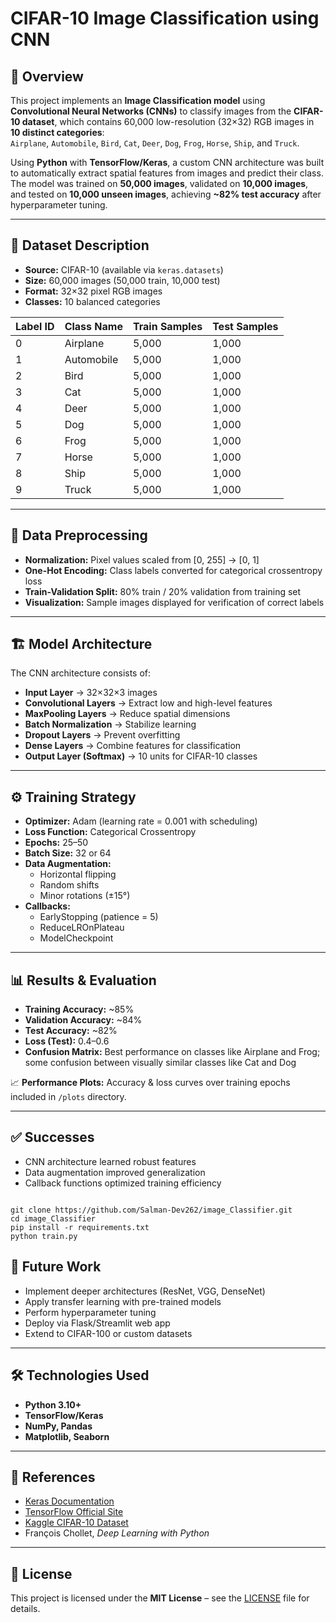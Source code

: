 # CIFAR-10 Image Classification using CNN  

## 📌 Overview  
This project implements an **Image Classification model** using **Convolutional Neural Networks (CNNs)** to classify images from the **CIFAR-10 dataset**, which contains 60,000 low-resolution (32×32) RGB images in **10 distinct categories**:  
`Airplane`, `Automobile`, `Bird`, `Cat`, `Deer`, `Dog`, `Frog`, `Horse`, `Ship`, and `Truck`.  

Using **Python** with **TensorFlow/Keras**, a custom CNN architecture was built to automatically extract spatial features from images and predict their class. The model was trained on **50,000 images**, validated on **10,000 images**, and tested on **10,000 unseen images**, achieving **~82% test accuracy** after hyperparameter tuning.  

---

## 📂 Dataset Description  
- **Source:** CIFAR-10 (available via `keras.datasets`)  
- **Size:** 60,000 images (50,000 train, 10,000 test)  
- **Format:** 32×32 pixel RGB images  
- **Classes:** 10 balanced categories  

| Label ID | Class Name  | Train Samples | Test Samples |
|----------|-------------|---------------|--------------|
| 0        | Airplane    | 5,000         | 1,000        |
| 1        | Automobile  | 5,000         | 1,000        |
| 2        | Bird        | 5,000         | 1,000        |
| 3        | Cat         | 5,000         | 1,000        |
| 4        | Deer        | 5,000         | 1,000        |
| 5        | Dog         | 5,000         | 1,000        |
| 6        | Frog        | 5,000         | 1,000        |
| 7        | Horse       | 5,000         | 1,000        |
| 8        | Ship        | 5,000         | 1,000        |
| 9        | Truck       | 5,000         | 1,000        |

---

## 🔄 Data Preprocessing  
- **Normalization:** Pixel values scaled from [0, 255] → [0, 1]  
- **One-Hot Encoding:** Class labels converted for categorical crossentropy loss  
- **Train-Validation Split:** 80% train / 20% validation from training set  
- **Visualization:** Sample images displayed for verification of correct labels  

---

## 🏗 Model Architecture  
The CNN architecture consists of:  
- **Input Layer** → 32×32×3 images  
- **Convolutional Layers** → Extract low and high-level features  
- **MaxPooling Layers** → Reduce spatial dimensions  
- **Batch Normalization** → Stabilize learning  
- **Dropout Layers** → Prevent overfitting  
- **Dense Layers** → Combine features for classification  
- **Output Layer (Softmax)** → 10 units for CIFAR-10 classes  

---

## ⚙ Training Strategy  
- **Optimizer:** Adam (learning rate = 0.001 with scheduling)  
- **Loss Function:** Categorical Crossentropy  
- **Epochs:** 25–50  
- **Batch Size:** 32 or 64  
- **Data Augmentation:**  
  - Horizontal flipping  
  - Random shifts  
  - Minor rotations (±15°)  
- **Callbacks:**  
  - EarlyStopping (patience = 5)  
  - ReduceLROnPlateau  
  - ModelCheckpoint  

---

## 📊 Results & Evaluation  
- **Training Accuracy:** ~85%  
- **Validation Accuracy:** ~84%  
- **Test Accuracy:** ~82%  
- **Loss (Test):** 0.4–0.6  
- **Confusion Matrix:** Best performance on classes like Airplane and Frog; some confusion between visually similar classes like Cat and Dog  

📈 **Performance Plots:** Accuracy & loss curves over training epochs included in `/plots` directory.  

---

## ✅ Successes  
- CNN architecture learned robust features  
- Data augmentation improved generalization  
- Callback functions optimized training efficiency  


```

git clone https://github.com/Salman-Dev262/image_Classifier.git
cd image_Classifier
pip install -r requirements.txt
python train.py

```
## 🚀 Future Work  
- Implement deeper architectures (ResNet, VGG, DenseNet)  
- Apply transfer learning with pre-trained models  
- Perform hyperparameter tuning  
- Deploy via Flask/Streamlit web app  
- Extend to CIFAR-100 or custom datasets  

---

## 🛠 Technologies Used  
- **Python 3.10+**  
- **TensorFlow/Keras**  
- **NumPy, Pandas**  
- **Matplotlib, Seaborn**  

---

## 📜 References  
- [Keras Documentation](https://keras.io/)  
- [TensorFlow Official Site](https://www.tensorflow.org/)  
- [Kaggle CIFAR-10 Dataset](https://www.kaggle.com/c/cifar-10)  
- François Chollet, *Deep Learning with Python*  

---

## 📄 License  
This project is licensed under the **MIT License** – see the [LICENSE](LICENSE) file for details.  
